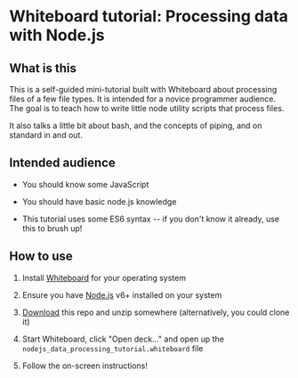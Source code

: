 # Whiteboard tutorial: Processing data with Node.js

## What is this

This is a self-guided mini-tutorial built with Whiteboard about processing
files of a few file types. It is intended for a novice programmer audience. The
goal is to teach how to write little node utility scripts that process files.

It also talks a little bit about bash, and the concepts of piping, and on
standard in and out.

## Intended audience

- You should know some JavaScript

- You should have basic node.js knowledge

- This tutorial uses some ES6 syntax -- if you don't know it already, use this
  to brush up!

## How to use

1. Install [Whiteboard](http://whiteboard.michaelb.org/) for your operating
system

2. Ensure you have [Node.js](https://nodejs.org/) v6+ installed on your system

3. [Download](https://github.com/michaelpb/whiteboard-tutorial-processing-data-with-nodejs/archive/master.zip)
this repo and unzip somewhere (alternatively, you could clone it)

4. Start Whiteboard, click "Open deck..." and open up the
`nodejs_data_processing_tutorial.whiteboard` file

5. Follow the on-screen instructions!

